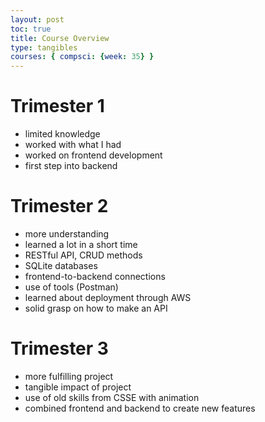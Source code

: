 ```yaml
---
layout: post
toc: true
title: Course Overview
type: tangibles
courses: { compsci: {week: 35} }
---
```


# Trimester 1

- limited knowledge
- worked with what I had
- worked on frontend development
- first step into backend

# Trimester 2

- more understanding
- learned a lot in a short time
- RESTful API, CRUD methods
- SQLite databases
- frontend-to-backend connections
- use of tools (Postman)
- learned about deployment through AWS
- solid grasp on how to make an API

# Trimester 3

- more fulfilling project
- tangible impact of project
- use of old skills from CSSE with animation
- combined frontend and backend to create new features

